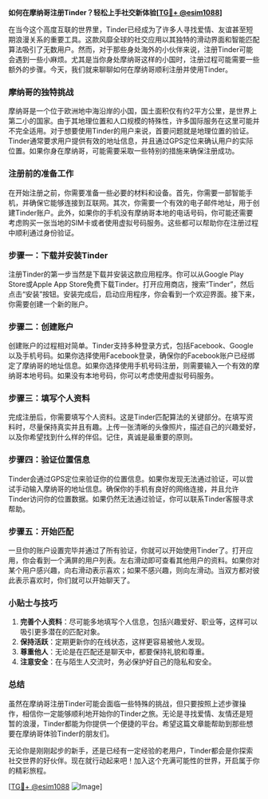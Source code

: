 **如何在摩纳哥注册Tinder？轻松上手社交新体验[[TG💪+ @esim1088](https://t.me/s/esim1088)]**

在当今这个高度互联的世界里，Tinder已经成为了许多人寻找爱情、友谊甚至短期浪漫关系的重要工具。这款风靡全球的社交应用以其独特的滑动界面和智能匹配算法吸引了无数用户。然而，对于那些身处海外的小伙伴来说，注册Tinder可能会遇到一些小麻烦。尤其是当你身处摩纳哥这样的小国时，注册过程可能需要一些额外的步骤。今天，我们就来聊聊如何在摩纳哥顺利注册并使用Tinder。

### 摩纳哥的独特挑战

摩纳哥是一个位于欧洲地中海沿岸的小国，国土面积仅有约2平方公里，是世界上第二小的国家。由于其地理位置和人口规模的特殊性，许多国际服务在这里可能并不完全适用。对于想要使用Tinder的用户来说，首要问题就是地理位置的验证。Tinder通常要求用户提供有效的地址信息，并且通过GPS定位来确认用户的实际位置。如果你身在摩纳哥，可能需要采取一些特别的措施来确保注册成功。

### 注册前的准备工作

在开始注册之前，你需要准备一些必要的材料和设备。首先，你需要一部智能手机，并确保它能够连接到互联网。其次，你需要一个有效的电子邮件地址，用于创建Tinder账户。此外，如果你的手机没有摩纳哥本地的电话号码，你可能还需要考虑购买一张当地的SIM卡或者使用虚拟号码服务。这些都可以帮助你在注册过程中顺利通过身份验证。

### 步骤一：下载并安装Tinder

注册Tinder的第一步当然是下载并安装这款应用程序。你可以从Google Play Store或Apple App Store免费下载Tinder。打开应用商店，搜索“Tinder”，然后点击“安装”按钮。安装完成后，启动应用程序，你会看到一个欢迎界面。接下来，你需要创建一个新的账户。

### 步骤二：创建账户

创建账户的过程相对简单。Tinder支持多种登录方式，包括Facebook、Google以及手机号码。如果你选择使用Facebook登录，确保你的Facebook账户已经绑定了摩纳哥的地址信息。如果你选择使用手机号码注册，则需要输入一个有效的摩纳哥本地号码。如果没有本地号码，你可以考虑使用虚拟号码服务。

### 步骤三：填写个人资料

完成注册后，你需要填写个人资料。这是Tinder匹配算法的关键部分。在填写资料时，尽量保持真实并且有趣。上传一张清晰的头像照片，描述自己的兴趣爱好，以及你希望找到什么样的伴侣。记住，真诚是最重要的原则。

### 步骤四：验证位置信息

Tinder会通过GPS定位来验证你的位置信息。如果你发现无法通过验证，可以尝试手动输入摩纳哥的地址信息。确保你的手机有良好的网络连接，并且允许Tinder访问你的位置数据。如果仍然无法通过验证，你可以联系Tinder客服寻求帮助。

### 步骤五：开始匹配

一旦你的账户设置完毕并通过了所有验证，你就可以开始使用Tinder了。打开应用，你会看到一个满屏的用户列表。左右滑动即可查看其他用户的资料。如果你对某个用户感兴趣，向右滑动表示喜欢；如果不感兴趣，则向左滑动。当双方都对彼此表示喜欢时，你们就可以开始聊天了。

### 小贴士与技巧

1. **完善个人资料**：尽可能多地填写个人信息，包括兴趣爱好、职业等，这样可以吸引更多潜在的匹配对象。
2. **保持活跃**：定期更新你的在线状态，这样更容易被他人发现。
3. **尊重他人**：无论是在匹配还是聊天中，都要保持礼貌和尊重。
4. **注意安全**：在与陌生人交流时，务必保护好自己的隐私和安全。

### 总结

虽然在摩纳哥注册Tinder可能会面临一些特殊的挑战，但只要按照上述步骤操作，相信你一定能够顺利地开始你的Tinder之旅。无论是寻找爱情、友情还是短暂的浪漫，Tinder都能为你提供一个便捷的平台。希望这篇文章能帮助到那些想要在摩纳哥体验Tinder的朋友们。

无论你是刚刚起步的新手，还是已经有一定经验的老用户，Tinder都会是你探索社交世界的好伙伴。现在就行动起来吧！加入这个充满可能性的世界，开启属于你的精彩旅程。

[[TG💪+ @esim1088](https://t.me/s/esim1088) ![Image](https://i.postimg.cc/4NQfJmqS/Snipaste-2025-05-13-00-14-12.png)]